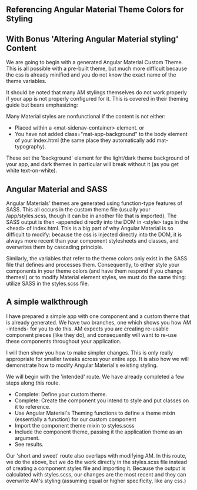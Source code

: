 ## Referencing Angular Material Theme Colors for Styling
## With Bonus 'Altering Angular Material styling' Content

We are going to begin with a generated Angular Material Custom Theme.   This is all possible with a pre-built theme, but much more difficult because the css is already minified and you do not know the exact name of the theme variables.   

It should be noted that many AM stylings themselves do not work properly if your app is not properly configured for it.  This is covered in their theming guide but bears emphasizing:

Many Material styles are nonfunctional if the content is not either:

* Placed within a \<mat-sidenav-container> element.
or
* You have not added class="mat-app-background" to the body element of your index.html (the same place they automatically add mat-typography).

These set the 'background' element for the light/dark theme background of your app, and dark themes in particular will break without it (as you get white text-on-white).

## Angular Material and SASS

Angular Materials' themes are generated using function-type features of SASS.   This all occurs in the custom theme file (usually your /app/styles.scss, though it can be in another file that is imported).   The SASS output is then -appended directly into the DOM in \<style> tags in the \<head> of index.html.    This is a big part of why Angular Material is so difficult to modify: because the css is injected directly into the DOM, it is always more recent than your component stylesheets and classes, and overwrites them by cascading principle.   

Similarly, the variables that refer to the theme colors only exist in the SASS file that defines and processes them.  Consequently, to either style your components in your theme colors (and have them respond if you change themes!) or to modify Material element styles, we must do the same thing: utilize SASS in the styles.scss file.

## A simple walkthrough

I have prepared a simple app with one component and a custom theme that is already generated.   We have two branches, one which shows you how AM -intends- for you to do this.    AM expects you are creating re-usable component pieces (like they do), and consequently will want to re-use these components throughout your application.   

I will then show you how to make simpler changes.   This is only really appropriate for smaller tweaks across your entire app.  It is also how we will demonstrate how to modify Angular Material's existing styling.

We will begin with the 'intended' route.   We have already completed a few steps along this route. 

* Complete: Define your custom theme.
* Complete: Create the component you intend to style and put classes on it to reference.
* Use Angular Material's Theming functions to define a theme mixin (essentially a function) for our custom component
* Import the component theme mixin to styles.scss
* Include the component theme, passing it the application theme as an argument.
* See results.

Our 'short and sweet' route also overlaps with modifying AM.  In this route, we do the above, but we do the work directly in the styles.scss file instead of creating a component styles file and importing it.   Because the output is calculated with styles.scss, our changes are the most recent and they can overwrite AM's styling (assuming equal or higher specificity, like any css.)

